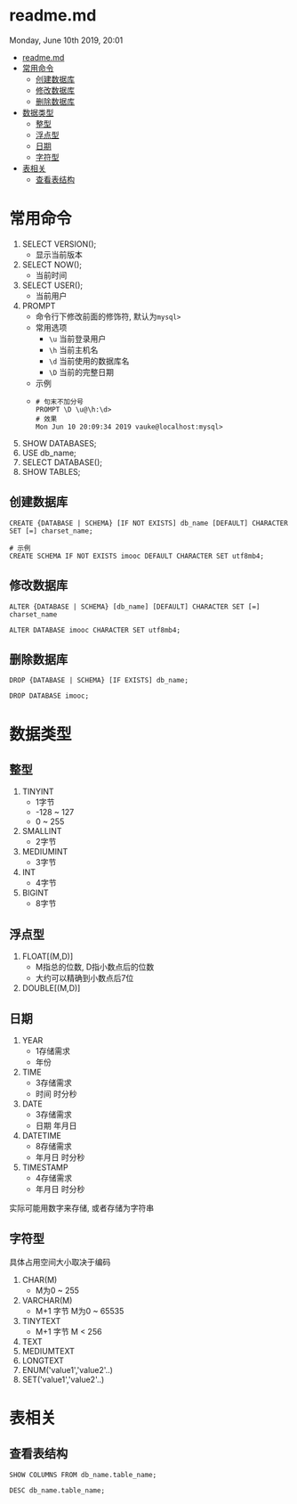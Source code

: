 # readme.md
Monday, June 10th 2019, 20:01

<!-- @import "[TOC]" {cmd="toc" depthFrom=1 depthTo=6 orderedList=false} -->
<!-- code_chunk_output -->

* [readme.md](#readmemd)
* [常用命令](#常用命令)
	* [创建数据库](#创建数据库)
	* [修改数据库](#修改数据库)
	* [删除数据库](#删除数据库)
* [数据类型](#数据类型)
	* [整型](#整型)
	* [浮点型](#浮点型)
	* [日期](#日期)
	* [字符型](#字符型)
* [表相关](#表相关)
	* [查看表结构](#查看表结构)

<!-- /code_chunk_output -->

# 常用命令

1. SELECT VERSION();
    - 显示当前版本
2. SELECT NOW();
    - 当前时间
3. SELECT USER();
    - 当前用户
4. PROMPT
    - 命令行下修改前面的修饰符, 默认为`mysql>`
    - 常用选项
        - `\u` 当前登录用户
        - `\h` 当前主机名
        - `\d` 当前使用的数据库名
        - `\D` 当前的完整日期
    - 示例
    - ```shell
      # 句末不加分号
      PROMPT \D \u@\h:\d>
      # 效果
      Mon Jun 10 20:09:34 2019 vauke@localhost:mysql>
      ```
5. SHOW DATABASES;
6. USE db_name;
7. SELECT DATABASE();
8. SHOW TABLES;

## 创建数据库

```shell
CREATE {DATABASE | SCHEMA} [IF NOT EXISTS] db_name [DEFAULT] CHARACTER SET [=] charset_name;

# 示例
CREATE SCHEMA IF NOT EXISTS imooc DEFAULT CHARACTER SET utf8mb4;
```

## 修改数据库

```shell
ALTER {DATABASE | SCHEMA} [db_name] [DEFAULT] CHARACTER SET [=] charset_name

ALTER DATABASE imooc CHARACTER SET utf8mb4;
```


## 删除数据库

```shell
DROP {DATABASE | SCHEMA} [IF EXISTS] db_name;

DROP DATABASE imooc;
```

# 数据类型

## 整型

1. TINYINT
    - 1字节
    - -128 ~ 127
    - 0 ~ 255
2. SMALLINT
    - 2字节
3. MEDIUMINT
    - 3字节
4. INT
    - 4字节
5. BIGINT
    - 8字节

## 浮点型

1. FLOAT[(M,D)]
    - M指总的位数, D指小数点后的位数
    - 大约可以精确到小数点后7位
2. DOUBLE[(M,D)]


## 日期

1. YEAR
    - 1存储需求
    - 年份
2. TIME
    - 3存储需求
    - 时间 时分秒
3. DATE
    - 3存储需求
    - 日期 年月日
4. DATETIME
    - 8存储需求
    - 年月日 时分秒
5. TIMESTAMP
    - 4存储需求
    - 年月日 时分秒

实际可能用数字来存储, 或者存储为字符串

## 字符型

具体占用空间大小取决于编码

1. CHAR(M)
    - M为0 ~ 255
2. VARCHAR(M)
    - M+1 字节 M为0 ~ 65535
3. TINYTEXT
    - M+1 字节 M < 256
4. TEXT
5. MEDIUMTEXT
6. LONGTEXT
7. ENUM('value1','value2'..)
8. SET('value1','value2'..)

# 表相关

## 查看表结构

```shell
SHOW COLUMNS FROM db_name.table_name;

DESC db_name.table_name;
```
